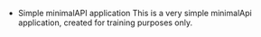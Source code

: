 * Simple minimalAPI application
This is a very simple minimalApi application, created for training purposes only.